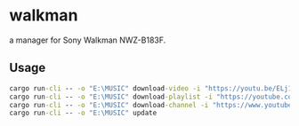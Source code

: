 # walkman
a manager for Sony Walkman NWZ-B183F.

## Usage
```cmd
cargo run-cli -- -o "E:\MUSIC" download-video -i "https://youtu.be/ELj1yXR12bE"
cargo run-cli -- -o "E:\MUSIC" download-playlist -i "https://youtube.com/playlist?list=PLYXU4Ir4-8GPeP4lKT9aevhyhbSoHR04M&si=Lf2wNtv6hpcAH3us"
cargo run-cli -- -o "E:\MUSIC" download-channel -i "https://www.youtube.com/@mikuneki8570"
cargo run-cli -- -o "E:\MUSIC" update
```
